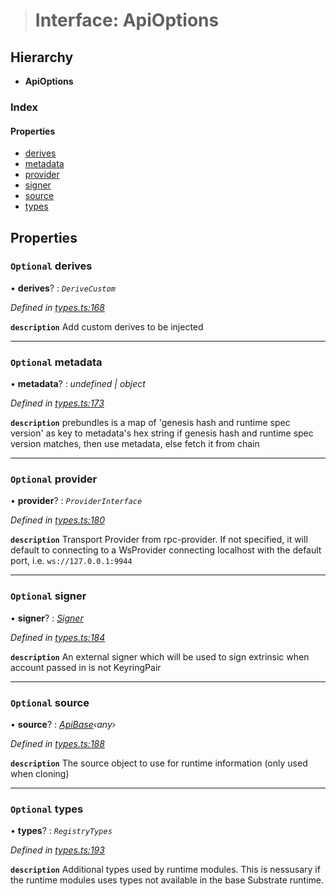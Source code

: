 > # Interface: ApiOptions

## Hierarchy

* **ApiOptions**

### Index

#### Properties

* [derives](_types_.apioptions.md#optional-derives)
* [metadata](_types_.apioptions.md#optional-metadata)
* [provider](_types_.apioptions.md#optional-provider)
* [signer](_types_.apioptions.md#optional-signer)
* [source](_types_.apioptions.md#optional-source)
* [types](_types_.apioptions.md#optional-types)

## Properties

### `Optional` derives

• **derives**? : *`DeriveCustom`*

*Defined in [types.ts:168](https://github.com/polkadot-js/api/blob/9abbaab/packages/api/src/types.ts#L168)*

**`description`** Add custom derives to be injected

___

### `Optional` metadata

• **metadata**? : *undefined | object*

*Defined in [types.ts:173](https://github.com/polkadot-js/api/blob/9abbaab/packages/api/src/types.ts#L173)*

**`description`** prebundles is a map of 'genesis hash and runtime spec version' as key to metadata's hex string
if genesis hash and runtime spec version matches, then use metadata, else fetch it from chain

___

### `Optional` provider

• **provider**? : *`ProviderInterface`*

*Defined in [types.ts:180](https://github.com/polkadot-js/api/blob/9abbaab/packages/api/src/types.ts#L180)*

**`description`** Transport Provider from rpc-provider. If not specified, it will default to
connecting to a WsProvider connecting localhost with the default port, i.e. `ws://127.0.0.1:9944`

___

### `Optional` signer

• **signer**? : *[Signer](_types_.signer.md)*

*Defined in [types.ts:184](https://github.com/polkadot-js/api/blob/9abbaab/packages/api/src/types.ts#L184)*

**`description`** An external signer which will be used to sign extrinsic when account passed in is not KeyringPair

___

### `Optional` source

• **source**? : *[ApiBase](../classes/_base_.apibase.md)‹*any*›*

*Defined in [types.ts:188](https://github.com/polkadot-js/api/blob/9abbaab/packages/api/src/types.ts#L188)*

**`description`** The source object to use for runtime information (only used when cloning)

___

### `Optional` types

• **types**? : *`RegistryTypes`*

*Defined in [types.ts:193](https://github.com/polkadot-js/api/blob/9abbaab/packages/api/src/types.ts#L193)*

**`description`** Additional types used by runtime modules. This is nessusary if the runtime modules
uses types not available in the base Substrate runtime.